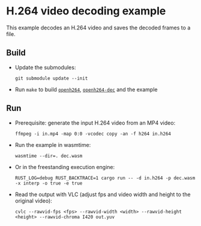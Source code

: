 # H.264 video decoding example

This example decodes an H.264 video and saves the decoded frames to a file.

## Build
* Update the submodules:
  ```
  git submodule update --init
  ```
* Run `make` to build [`openh264`](https://github.com/veracruz-project/openh264), [`openh264-dec`](https://github.com/veracruz-project/openh264-dec) and the example

## Run
* Prerequisite: generate the input H.264 video from an MP4 video:
  ```
  ffmpeg -i in.mp4 -map 0:0 -vcodec copy -an -f h264 in.h264
  ```
* Run the example in wasmtime:
  ```
  wasmtime --dir=. dec.wasm
  ```
* Or in the freestanding execution engine:
  ```
  RUST_LOG=debug RUST_BACKTRACE=1 cargo run -- -d in.h264 -p dec.wasm -x interp -o true -e true
  ```
* Read the output with VLC (adjust fps and video width and height to the original video):
  ```
  cvlc --rawvid-fps <fps> --rawvid-width <width> --rawvid-height <height> --rawvid-chroma I420 out.yuv
  ```
